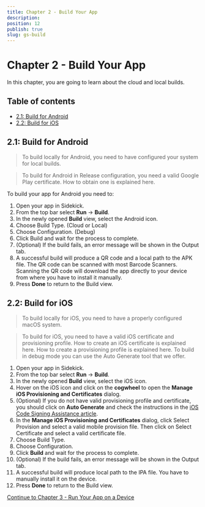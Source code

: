 ```yaml
---
title: Chapter 2 - Build Your App
description: 
position: 12
publish: true
slug: gs-build
---
```


# Chapter 2 - Build Your App

In this chapter, you are going to learn about the cloud and local builds.  

## Table of contents

* [2.1: Build for Android](#23-build-for-android)
* [2.2: Build for iOS](#24-build-for-ios)

## 2.1: Build for Android

> To build locally for Android, you need to have configured your system for local builds.

> To build for Android in Release configuration, you need a valid Google Play certificate. How to obtain one is explained here.

To build your app for Android you need to:

1. Open your app in Sidekick.
2. From the top bar select **Run** -> **Build**.
3. In the newly opened **Build** view, select the Android icon.
4. Choose Build Type. (Cloud or Local)
5. Choose Configuration. (Debug)
6. Click Build and wait for the process to complete.
7. (Optional) If the build fails, an error message will be shown in the Output tab.
8. A successful build will produce a QR code and a local path to the APK file. The QR code can be scanned with most Barcode Scanners. Scanning the QR code will download the app directly to your device from where you have to install it manually.
9. Press **Done** to return to the Build view.

## 2.2: Build for iOS

> To build locally for iOS, you need to have a properly configured macOS system.

> To build for iOS, you need to have a valid iOS certificate and provisioning profile. How to create an iOS certificate is explained here. How to create a provisioning profile is explained here. To build in debug mode you can use the Auto Generate tool that we offer.

1. Open your app in Sidekick.
2. From the top bar select **Run** -> **Build**.
3. In the newly opened **Build** view, select the iOS icon.
4. Hover on the iOS icon and click on the **cogwheel** to open the **Manage iOS Provisioning and Certificates** dialog.
5. (Optional) If you do not have valid provisioning profile and certificate, you should click on **Auto Generate** and check the instructions in the [iOS Code Signing Assistance article]().
6. In the **Manage iOS Provisioning and Certificates** dialog, click Select Provision and select a valid mobile provision file. Then click on Select Certificate and select a valid certificate file.
7. Choose Build Type.
8. Choose Configuration.
9. Click **Build** and wait for the process to complete.
10. (Optional) If the build fails, an error message will be shown in the Output tab.
11. A successful build will produce local path to the IPA file. You have to manually install it on the device.
12. Press **Done** to return to the Build view.

<div class="next-chapter-link-container">
  <a href="run-on-device">Continue to Chapter 3 - Run Your App on a Device</a>
</div>